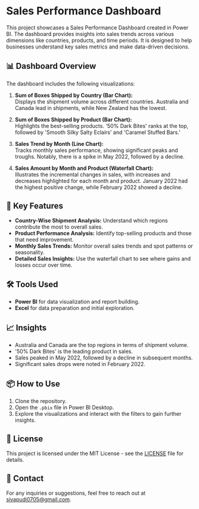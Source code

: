 # Sales Performance Dashboard

This project showcases a Sales Performance Dashboard created in Power BI. The dashboard provides insights into sales trends across various dimensions like countries, products, and time periods. It is designed to help businesses understand key sales metrics and make data-driven decisions.

## 📊 Dashboard Overview

The dashboard includes the following visualizations:

1. **Sum of Boxes Shipped by Country (Bar Chart):**  
   Displays the shipment volume across different countries. Australia and Canada lead in shipments, while New Zealand has the lowest.

2. **Sum of Boxes Shipped by Product (Bar Chart):**  
   Highlights the best-selling products. '50% Dark Bites' ranks at the top, followed by 'Smooth Silky Salty Eclairs' and 'Caramel Stuffed Bars.'

3. **Sales Trend by Month (Line Chart):**  
   Tracks monthly sales performance, showing significant peaks and troughs. Notably, there is a spike in May 2022, followed by a decline.

4. **Sales Amount by Month and Product (Waterfall Chart):**  
   Illustrates the incremental changes in sales, with increases and decreases highlighted for each month and product. January 2022 had the highest positive change, while February 2022 showed a decline.

## 🚀 Key Features

- **Country-Wise Shipment Analysis:** Understand which regions contribute the most to overall sales.
- **Product Performance Analysis:** Identify top-selling products and those that need improvement.
- **Monthly Sales Trends:** Monitor overall sales trends and spot patterns or seasonality.
- **Detailed Sales Insights:** Use the waterfall chart to see where gains and losses occur over time.

## 🛠️ Tools Used

- **Power BI** for data visualization and report building.
- **Excel** for data preparation and initial exploration.

## 📈 Insights

- Australia and Canada are the top regions in terms of shipment volume.
- '50% Dark Bites' is the leading product in sales.
- Sales peaked in May 2022, followed by a decline in subsequent months.
- Significant sales drops were noted in February 2022.

## 📦 How to Use

1. Clone the repository.
2. Open the `.pbix` file in Power BI Desktop.
3. Explore the visualizations and interact with the filters to gain further insights.

## 📝 License

This project is licensed under the MIT License - see the [LICENSE](LICENSE) file for details.

## 📧 Contact

For any inquiries or suggestions, feel free to reach out at [sivapudi0705@gmail.com](mailto:sivapudi0705@gmail.com).
